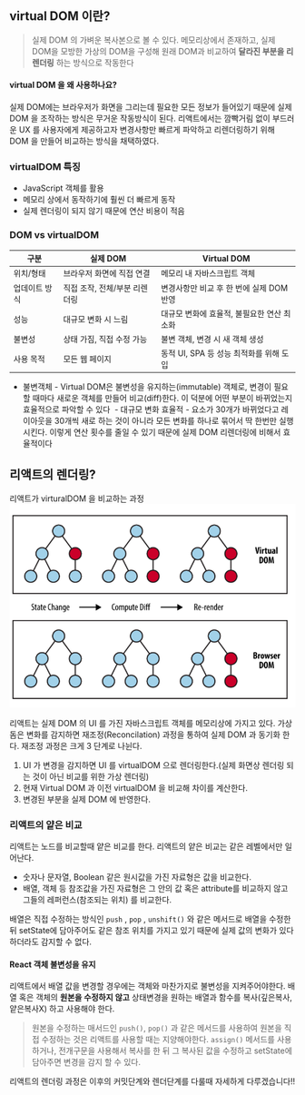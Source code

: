 ## virtual DOM 이란?
> 실제 DOM 의 가벼운 복사본으로 볼 수 있다.
메모리상에서 존재하고, 
실제 DOM을 모방한 가상의 DOM을 구성해 원래 DOM과 비교하여 **달라진 부분을 리렌더링** 하는 방식으로 작동한다

#### virtual DOM 을 왜 사용하나요? 
실제 DOM에는 브라우저가 화면을 그리는데 필요한 모든 정보가 들어있기 때문에 실제 DOM 을 조작하는 방식은 무거운 작동방식이 된다. 리액트에서는 깜빡거림 없이 부드러운 UX 를 사용자에게 제공하고자 변경사항만 빠르게 파악하고 리렌더링하기 위해 DOM 을 만들어 비교하는 방식을 채택하였다. 

### virtualDOM 특징
- JavaScript 객체를 활용
- 메모리 상에서 동작하기에 훨씬 더 빠르게 동작
- 실제 렌더링이 되지 않기 때문에 연산 비용이 적음

### DOM vs virtualDOM

| 구분      | 실제 DOM            | Virtual DOM                |
| ------- | ----------------- | -------------------------- |
| 위치/형태   | 브라우저 화면에 직접 연결    | 메모리 내 자바스크립트 객체            |
| 업데이트 방식 | 직접 조작, 전체/부분 리렌더링 | 변경사항만 비교 후 한 번에 실제 DOM 반영  |
| 성능      | 대규모 변화 시 느림       | 대규모 변화에 효율적, 불필요한 연산 최소화   |
| 불변성     | 상태 가짐, 직접 수정 가능   | 불변 객체, 변경 시 새 객체 생성        |
| 사용 목적   | 모든 웹 페이지          | 동적 UI, SPA 등 성능 최적화를 위해 도입 |

- 불변객체 - Virtual DOM은 불변성을 유지하는(immutable) 객체로, 변경이 필요할 때마다 새로운 객체를 만들어 비교(diff)한다. 이 덕분에 어떤 부분이 바뀌었는지 효율적으로 파악할 수 있다
 - 대규모 변화 효율적 - 요소가 30개가 바뀌었다고 레이아웃을 30개씩 새로 하는 것이 아니라 모든 변화를 하나로 묶어서 딱 한번만 실행시킨다. 이렇게 연산 횟수를 줄일 수 있기 때문에 실제 DOM 리렌더링에 비해서 효율적이다

## 리액트의 렌더링? 

리액트가 virturalDOM 을 비교하는 과정
![](./images/120_리액트virtualDOM.png)

리액트는 실제 DOM 의 UI 를 가진 자바스크립트 객체를 메모리상에 가지고 있다. 가상 돔은 변화를 감지하면 재조정(Reconcilation) 과정을 통하여 실제 DOM 과 동기화 한다. 재조정 과정은 크게 3 단계로 나뉜다.

1. UI 가 변경을 감지하면 UI 를 virtualDOM 으로 렌더링한다.(실제 화면상 렌더링 되는 것이 아닌 비교를 위한 가상 렌더링)
2. 현재 Virtual DOM 과 이전 virtualDOM 을 비교해 차이를 계산한다.
3. 변경된 부분을 실제 DOM 에 반영한다.

### 리액트의 얕은 비교
리액트는 노드를 비교할때 얕은 비교를 한다. 리액트의 얕은 비교는 같은 레벨에서만 일어난다.

- 숫자나 문자열, Boolean 같은 원시값을 가진 자료형은 값을 비교한다.
- 배열, 객체 등 참조값을 가진 자료형은 그 안의 값 혹은 attribute를 비교하지 않고 그들의 레퍼런스(참조되는 위치) 를 비교한다.

배열은 직접 수정하는 방식인 `push` , `pop` , `unshift()` 와 같은 메서드로 배열을 수정한 뒤 setState에 담아주어도 같은 참조 위치를 가지고 있기 때문에 실제 값의 변화가 있다 하더라도 감지할 수 없다.

#### React 객체 불변성을 유지
리액트에서 배열 값을 변경할 경우에는 객체와 마찬가지로 불변성을 지켜주어야한다. 배열 혹은 객체의 **원본을 수정하지 않고** 상태변경을 원하는 배열과 함수를 복사(깊은복사, 얕은복사X) 하고 사용해야 한다.

>원본을 수정하는 매서드인 `push()`, `pop()` 과 같은 메서드를 사용하여 원본을 직접 수정하는 것은 리액트를 사용할 때는 지양해야한다.
>`assign()` 메서드를 사용하거나, 전개구문을 사용해서 복사를 한 뒤 그 복사된 값을 수정하고 setState에 담아주면 변경을 감지 할 수 있다.


리액트의 렌더링 과정은 이후의 커밋단계와 렌더단계를 다룰때 자세하게 다루겠습니다!!